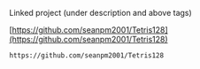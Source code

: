 
Linked project (under description and above tags)

[https://github.com/seanpm2001/Tetris128](https://github.com/seanpm2001/Tetris128)

```
https://github.com/seanpm2001/Tetris128
```
